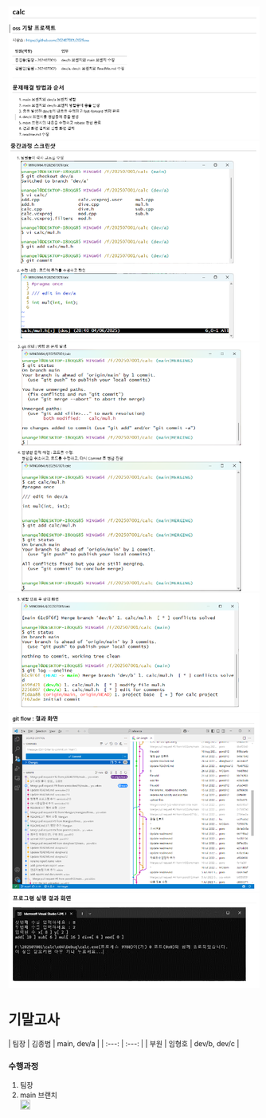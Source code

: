 ![스크린샷1](images/screenshot_1.png)
![스크린샷1](images/screenshot_2.png)
![스크린샷1](images/screenshot_3.png)
![스크린샷1](images/screenshot_4.png)
![스크린샷1](images/screenshot_5.png)
![스크린샷1](images/screenshot_6.png)

# 기말고사

| 팀장 | 김종범 | main, dev/a |
| :---: | :---: |
| 부원 | 임형호 | dev/b, dev/c |

### 수행과정
<ol>
<li>팀장</li>
<li>main 브랜치</li>
<img src = "https://user-images.githubusercontent.com/100755512/192139373-9607aff5-3b2b-4fc5-8b9b-795c4d59f408.png" width="20" height = "20"/>

